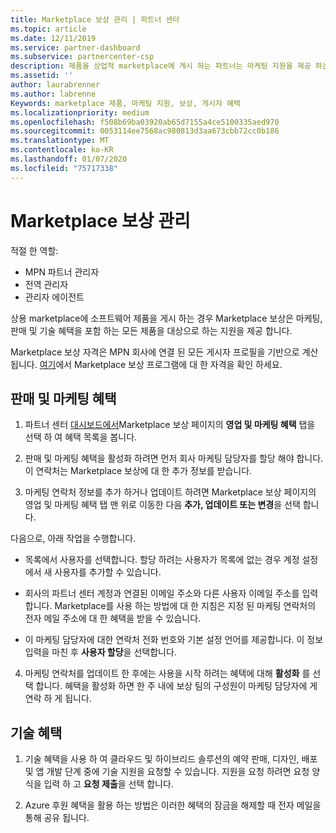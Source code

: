 ```yaml
---
title: Marketplace 보상 관리 | 파트너 센터
ms.topic: article
ms.date: 12/11/2019
ms.service: partner-dashboard
ms.subservice: partnercenter-csp
description: 제품을 상업적 marketplace에 게시 하는 파트너는 마케팅 지원을 제공 하는 혜택을 받을 자격이 있습니다.
ms.assetid: ''
author: laurabrenner
ms.author: labrenne
Keywords: marketplace 제품, 마케팅 지원, 보상, 게시자 혜택
ms.localizationpriority: medium
ms.openlocfilehash: f508b69ba03920ab65d7155a4ce5100335aed970
ms.sourcegitcommit: 0053114ee7568ac980813d3aa673cbb72cc0b186
ms.translationtype: MT
ms.contentlocale: ko-KR
ms.lasthandoff: 01/07/2020
ms.locfileid: "75717338"
---
```

# <a name="manage-marketplace-rewards"></a>Marketplace 보상 관리

적절 한 역할:

- MPN 파트너 관리자
- 전역 관리자
- 관리자 에이전트

상용 marketplace에 소프트웨어 제품을 게시 하는 경우 Marketplace 보상은 마케팅, 판매 및 기술 혜택을 포함 하는 모든 제품을 대상으로 하는 지원을 제공 합니다. 

Marketplace 보상 자격은 MPN 회사에 연결 된 모든 게시자 프로필을 기반으로 계산 됩니다. [여기](https://partner.microsoft.com/dashboard/mpn/program/commercialmarketplace)에서 Marketplace 보상 프로그램에 대 한 자격을 확인 하세요. 


## <a name="sales-and-marketing-benefits"></a>판매 및 마케팅 혜택

1. 파트너 센터 [대시보드에서](https://partner.microsoft.com/dashboard)Marketplace 보상 페이지의 **영업 및 마케팅 혜택** 탭을 선택 하 여 혜택 목록을 봅니다. 

2. 판매 및 마케팅 혜택을 활성화 하려면 먼저 회사 마케팅 담당자를 할당 해야 합니다. 이 연락처는 Marketplace 보상에 대 한 추가 정보를 받습니다.

3. 마케팅 연락처 정보를 추가 하거나 업데이트 하려면 Marketplace 보상 페이지의 영업 및 마케팅 혜택 탭 맨 위로 이동한 다음 **추가, 업데이트 또는 변경**을 선택 합니다. 

다음으로, 아래 작업을 수행합니다.

  - 목록에서 사용자를 선택합니다. 할당 하려는 사용자가 목록에 없는 경우 계정 설정에서 새 사용자를 추가할 수 있습니다.

  - 회사의 파트너 센터 계정과 연결된 이메일 주소와 다른 사용자 이메일 주소를 입력합니다. Marketplace를 사용 하는 방법에 대 한 지침은 지정 된 마케팅 연락처의 전자 메일 주소에 대 한 혜택을 받을 수 있습니다.

  - 이 마케팅 담당자에 대한 연락처 전화 번호와 기본 설정 언어를 제공합니다. 이 정보 입력을 마친 후 **사용자 할당**을 선택합니다.

4. 마케팅 연락처를 업데이트 한 후에는 사용을 시작 하려는 혜택에 대해 **활성화** 를 선택 합니다. 혜택을 활성화 하면 한 주 내에 보상 팀의 구성원이 마케팅 담당자에 게 연락 하 게 됩니다.

## <a name="technical-benefits"></a>기술 혜택

1. 기술 혜택을 사용 하 여 클라우드 및 하이브리드 솔루션의 예약 판매, 디자인, 배포 및 앱 개발 단계 중에 기술 지원을 요청할 수 있습니다. 지원을 요청 하려면 요청 양식을 입력 하 고 **요청 제출**을 선택 합니다.

2. Azure 후원 혜택을 활용 하는 방법은 이러한 혜택의 잠금을 해제할 때 전자 메일을 통해 공유 됩니다. 

